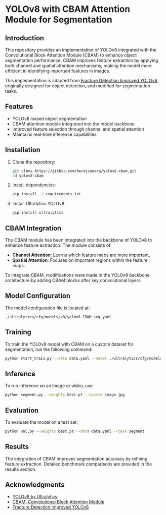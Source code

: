 # YOLOv8 with CBAM Attention Module for Segmentation

## Introduction
This repository provides an implementation of YOLOv8 integrated with the Convolutional Block Attention Module (CBAM) to enhance object segmentation performance. CBAM improves feature extraction by applying both channel and spatial attention mechanisms, making the model more efficient in identifying important features in images.

This implementation is adapted from [Fracture Detection Improved YOLOv8](https://github.com/RuiyangJu/Fracture_Detection_Improved_YOLOv8.git), originally designed for object detection, and modified for segmentation tasks.

## Features
- YOLOv8-based object segmentation
- CBAM attention module integrated into the model backbone
- Improved feature selection through channel and spatial attention
- Maintains real-time inference capabilities

## Installation

1. Clone the repository:
   ```bash
   git clone https://github.com/hereisamara/yolov8-cbam.git
   cd yolov8-cbam
   ```

2. Install dependencies:
   ```bash
   pip install -r requirements.txt
   ```

3. Install Ultralytics YOLOv8:
   ```bash
   pip install ultralytics
   ```

## CBAM Integration
The CBAM module has been integrated into the backbone of YOLOv8 to enhance feature extraction. The module consists of:
- **Channel Attention**: Learns which feature maps are more important.
- **Spatial Attention**: Focuses on important regions within the feature maps.

To integrate CBAM, modifications were made in the YOLOv8 backbone architecture by adding CBAM blocks after key convolutional layers.

## Model Configuration
The model configuration file is located at:
```
./ultralytics/cfg/models/v8/yolov8_CBAM_seg.yaml
```

## Training
To train the YOLOv8 model with CBAM on a custom dataset for segmentation, run the following command:
```bash
python start_train.py --data data.yaml --model ./ultralytics/cfg/models/v8/yolov8_CBAM_seg.yaml --epochs 100 --batch 16 --task segment
```

## Inference
To run inference on an image or video, use:
```bash
python segment.py --weights best.pt --source image.jpg
```

## Evaluation
To evaluate the model on a test set:
```bash
python val.py --weights best.pt --data data.yaml --task segment
```

## Results
The integration of CBAM improves segmentation accuracy by refining feature extraction. Detailed benchmark comparisons are provided in the results section.

## Acknowledgments
- [YOLOv8 by Ultralytics](https://github.com/ultralytics/ultralytics)
- [CBAM: Convolutional Block Attention Module](https://arxiv.org/abs/1807.06521)
- [Fracture Detection Improved YOLOv8](https://github.com/RuiyangJu/Fracture_Detection_Improved_YOLOv8.git)

